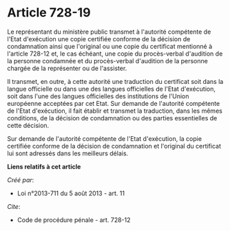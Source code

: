 # Article 728-19

Le représentant du ministère public transmet à l'autorité compétente de l'Etat d'exécution une copie certifiée conforme de la
décision de condamnation ainsi que l'original ou une copie du certificat mentionné à l'article 728-12 et, le cas échéant, une
copie du procès-verbal d'audition de la personne condamnée et du procès-verbal d'audition de la personne chargée de la
représenter ou de l'assister. 

Il transmet, en outre, à cette autorité une traduction du certificat soit dans la langue officielle ou dans une des langues
officielles de l'Etat d'exécution, soit dans l'une des langues officielles des institutions de l'Union européenne acceptées
par cet Etat. Sur demande de l'autorité compétente de l'Etat d'exécution, il fait établir et transmet la traduction, dans les
mêmes conditions, de la décision de condamnation ou des parties essentielles de cette décision. 

Sur demande de l'autorité compétente de l'Etat d'exécution, la copie certifiée conforme de la décision de condamnation et
l'original du certificat lui sont adressés dans les meilleurs délais.

**Liens relatifs à cet article**

_Créé par_:

  - Loi n°2013-711 du 5 août 2013 - art. 11

_Cite_:

  - Code de procédure pénale - art. 728-12

